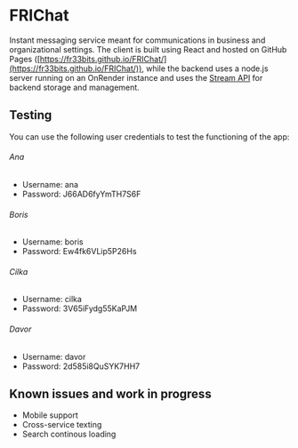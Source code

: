 # FRIChat

Instant messaging service meant for communications in business and organizational settings. The client is built using React and hosted on GitHub Pages ([https://fr33bits.github.io/FRIChat/](https://fr33bits.github.io/FRIChat/)), while the backend uses a node.js server running on an OnRender instance and uses the [Stream API](https://getstream.io/chat/) for backend storage and management.

## Testing

You can use the following user credentials to test the functioning of the app:

###### Ana

- Username: ana
- Password: J66AD6fyYmTH7S6F

###### Boris

- Username: boris
- Password: Ew4fk6VLip5P26Hs

###### Cilka

- Username: cilka
- Password: 3V65iFydg55KaPJM

###### Davor

- Username: davor
- Password: 2d585i8QuSYK7HH7

## Known issues and work in progress

- Mobile support
- Cross-service texting
- Search continous loading
